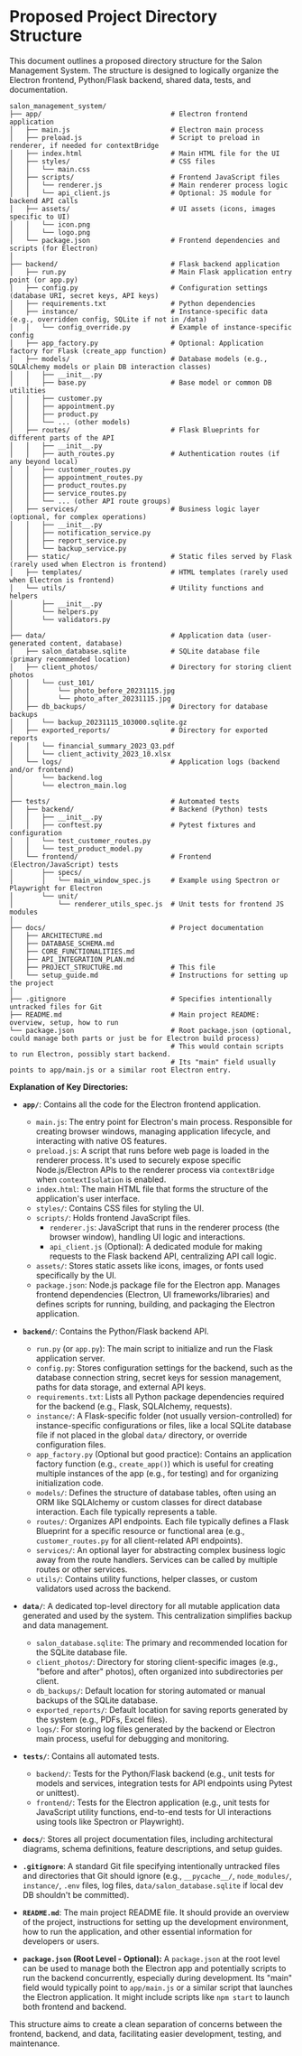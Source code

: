 # Proposed Project Directory Structure

This document outlines a proposed directory structure for the Salon Management System. The structure is designed to logically organize the Electron frontend, Python/Flask backend, shared data, tests, and documentation.

```
salon_management_system/
├── app/                                # Electron frontend application
│   ├── main.js                         # Electron main process
│   ├── preload.js                      # Script to preload in renderer, if needed for contextBridge
│   ├── index.html                      # Main HTML file for the UI
│   ├── styles/                         # CSS files
│   │   └── main.css
│   ├── scripts/                        # Frontend JavaScript files
│   │   └── renderer.js                 # Main renderer process logic
│   │   └── api_client.js               # Optional: JS module for backend API calls
│   ├── assets/                         # UI assets (icons, images specific to UI)
│   │   └── icon.png
│   │   └── logo.png
│   └── package.json                    # Frontend dependencies and scripts (for Electron)
│
├── backend/                            # Flask backend application
│   ├── run.py                          # Main Flask application entry point (or app.py)
│   ├── config.py                       # Configuration settings (database URI, secret keys, API keys)
│   ├── requirements.txt                # Python dependencies
│   ├── instance/                       # Instance-specific data (e.g., overridden config, SQLite if not in /data)
│   │   └── config_override.py          # Example of instance-specific config
│   ├── app_factory.py                  # Optional: Application factory for Flask (create_app function)
│   ├── models/                         # Database models (e.g., SQLAlchemy models or plain DB interaction classes)
│   │   ├── __init__.py
│   │   ├── base.py                     # Base model or common DB utilities
│   │   ├── customer.py
│   │   ├── appointment.py
│   │   ├── product.py
│   │   └── ... (other models)
│   ├── routes/                         # Flask Blueprints for different parts of the API
│   │   ├── __init__.py
│   │   ├── auth_routes.py              # Authentication routes (if any beyond local)
│   │   ├── customer_routes.py
│   │   ├── appointment_routes.py
│   │   ├── product_routes.py
│   │   ├── service_routes.py
│   │   └── ... (other API route groups)
│   ├── services/                       # Business logic layer (optional, for complex operations)
│   │   ├── __init__.py
│   │   ├── notification_service.py
│   │   ├── report_service.py
│   │   └── backup_service.py
│   ├── static/                         # Static files served by Flask (rarely used when Electron is frontend)
│   ├── templates/                      # HTML templates (rarely used when Electron is frontend)
│   └── utils/                          # Utility functions and helpers
│       ├── __init__.py
│       └── helpers.py
│       └── validators.py
│
├── data/                               # Application data (user-generated content, database)
│   ├── salon_database.sqlite           # SQLite database file (primary recommended location)
│   ├── client_photos/                  # Directory for storing client photos
│   │   └── cust_101/
│   │       └── photo_before_20231115.jpg
│   │       └── photo_after_20231115.jpg
│   ├── db_backups/                     # Directory for database backups
│   │   └── backup_20231115_103000.sqlite.gz
│   ├── exported_reports/               # Directory for exported reports
│   │   └── financial_summary_2023_Q3.pdf
│   │   └── client_activity_2023_10.xlsx
│   └── logs/                           # Application logs (backend and/or frontend)
│       └── backend.log
│       └── electron_main.log
│
├── tests/                              # Automated tests
│   ├── backend/                        # Backend (Python) tests
│   │   ├── __init__.py
│   │   ├── conftest.py                 # Pytest fixtures and configuration
│   │   └── test_customer_routes.py
│   │   └── test_product_model.py
│   └── frontend/                       # Frontend (Electron/JavaScript) tests
│       ├── specs/
│       │   └── main_window_spec.js     # Example using Spectron or Playwright for Electron
│       └── unit/
│           └── renderer_utils_spec.js  # Unit tests for frontend JS modules
│
├── docs/                               # Project documentation
│   ├── ARCHITECTURE.md
│   ├── DATABASE_SCHEMA.md
│   ├── CORE_FUNCTIONALITIES.md
│   ├── API_INTEGRATION_PLAN.md
│   ├── PROJECT_STRUCTURE.md            # This file
│   └── setup_guide.md                  # Instructions for setting up the project
│
├── .gitignore                          # Specifies intentionally untracked files for Git
├── README.md                           # Main project README: overview, setup, how to run
└── package.json                        # Root package.json (optional, could manage both parts or just be for Electron build process)
                                        # This would contain scripts to run Electron, possibly start backend.
                                        # Its "main" field usually points to app/main.js or a similar root Electron entry.
```

**Explanation of Key Directories:**

*   **`app/`**: Contains all the code for the Electron frontend application.
    *   `main.js`: The entry point for Electron's main process. Responsible for creating browser windows, managing application lifecycle, and interacting with native OS features.
    *   `preload.js`: A script that runs before web page is loaded in the renderer process. It's used to securely expose specific Node.js/Electron APIs to the renderer process via `contextBridge` when `contextIsolation` is enabled.
    *   `index.html`: The main HTML file that forms the structure of the application's user interface.
    *   `styles/`: Contains CSS files for styling the UI.
    *   `scripts/`: Holds frontend JavaScript files.
        *   `renderer.js`: JavaScript that runs in the renderer process (the browser window), handling UI logic and interactions.
        *   `api_client.js` (Optional): A dedicated module for making requests to the Flask backend API, centralizing API call logic.
    *   `assets/`: Stores static assets like icons, images, or fonts used specifically by the UI.
    *   `package.json`: Node.js package file for the Electron app. Manages frontend dependencies (Electron, UI frameworks/libraries) and defines scripts for running, building, and packaging the Electron application.

*   **`backend/`**: Contains the Python/Flask backend API.
    *   `run.py` (or `app.py`): The main script to initialize and run the Flask application server.
    *   `config.py`: Stores configuration settings for the backend, such as the database connection string, secret keys for session management, paths for data storage, and external API keys.
    *   `requirements.txt`: Lists all Python package dependencies required for the backend (e.g., Flask, SQLAlchemy, requests).
    *   `instance/`: A Flask-specific folder (not usually version-controlled) for instance-specific configurations or files, like a local SQLite database file if not placed in the global `data/` directory, or override configuration files.
    *   `app_factory.py` (Optional but good practice): Contains an application factory function (e.g., `create_app()`) which is useful for creating multiple instances of the app (e.g., for testing) and for organizing initialization code.
    *   `models/`: Defines the structure of database tables, often using an ORM like SQLAlchemy or custom classes for direct database interaction. Each file typically represents a table.
    *   `routes/`: Organizes API endpoints. Each file typically defines a Flask Blueprint for a specific resource or functional area (e.g., `customer_routes.py` for all client-related API endpoints).
    *   `services/`: An optional layer for abstracting complex business logic away from the route handlers. Services can be called by multiple routes or other services.
    *   `utils/`: Contains utility functions, helper classes, or custom validators used across the backend.

*   **`data/`**: A dedicated top-level directory for all mutable application data generated and used by the system. This centralization simplifies backup and data management.
    *   `salon_database.sqlite`: The primary and recommended location for the SQLite database file.
    *   `client_photos/`: Directory for storing client-specific images (e.g., "before and after" photos), often organized into subdirectories per client.
    *   `db_backups/`: Default location for storing automated or manual backups of the SQLite database.
    *   `exported_reports/`: Default location for saving reports generated by the system (e.g., PDFs, Excel files).
    *   `logs/`: For storing log files generated by the backend or Electron main process, useful for debugging and monitoring.

*   **`tests/`**: Contains all automated tests.
    *   `backend/`: Tests for the Python/Flask backend (e.g., unit tests for models and services, integration tests for API endpoints using Pytest or unittest).
    *   `frontend/`: Tests for the Electron application (e.g., unit tests for JavaScript utility functions, end-to-end tests for UI interactions using tools like Spectron or Playwright).

*   **`docs/`**: Stores all project documentation files, including architectural diagrams, schema definitions, feature descriptions, and setup guides.

*   **`.gitignore`**: A standard Git file specifying intentionally untracked files and directories that Git should ignore (e.g., `__pycache__/`, `node_modules/`, `instance/`, `.env` files, log files, `data/salon_database.sqlite` if local dev DB shouldn't be committed).

*   **`README.md`**: The main project README file. It should provide an overview of the project, instructions for setting up the development environment, how to run the application, and other essential information for developers or users.

*   **`package.json` (Root Level - Optional):**
    A `package.json` at the root level can be used to manage both the Electron app and potentially scripts to run the backend concurrently, especially during development. Its "main" field would typically point to `app/main.js` or a similar script that launches the Electron application. It might include scripts like `npm start` to launch both frontend and backend.

This structure aims to create a clean separation of concerns between the frontend, backend, and data, facilitating easier development, testing, and maintenance.
